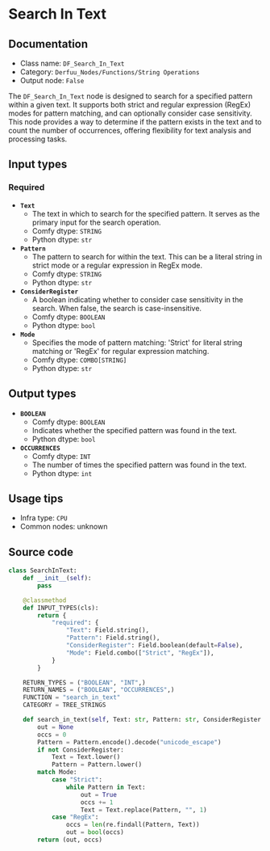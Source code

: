# Search In Text
## Documentation
- Class name: `DF_Search_In_Text`
- Category: `Derfuu_Nodes/Functions/String Operations`
- Output node: `False`

The `DF_Search_In_Text` node is designed to search for a specified pattern within a given text. It supports both strict and regular expression (RegEx) modes for pattern matching, and can optionally consider case sensitivity. This node provides a way to determine if the pattern exists in the text and to count the number of occurrences, offering flexibility for text analysis and processing tasks.
## Input types
### Required
- **`Text`**
    - The text in which to search for the specified pattern. It serves as the primary input for the search operation.
    - Comfy dtype: `STRING`
    - Python dtype: `str`
- **`Pattern`**
    - The pattern to search for within the text. This can be a literal string in strict mode or a regular expression in RegEx mode.
    - Comfy dtype: `STRING`
    - Python dtype: `str`
- **`ConsiderRegister`**
    - A boolean indicating whether to consider case sensitivity in the search. When false, the search is case-insensitive.
    - Comfy dtype: `BOOLEAN`
    - Python dtype: `bool`
- **`Mode`**
    - Specifies the mode of pattern matching: 'Strict' for literal string matching or 'RegEx' for regular expression matching.
    - Comfy dtype: `COMBO[STRING]`
    - Python dtype: `str`
## Output types
- **`BOOLEAN`**
    - Comfy dtype: `BOOLEAN`
    - Indicates whether the specified pattern was found in the text.
    - Python dtype: `bool`
- **`OCCURRENCES`**
    - Comfy dtype: `INT`
    - The number of times the specified pattern was found in the text.
    - Python dtype: `int`
## Usage tips
- Infra type: `CPU`
- Common nodes: unknown


## Source code
```python
class SearchInText:
    def __init__(self):
        pass

    @classmethod
    def INPUT_TYPES(cls):
        return {
            "required": {
                "Text": Field.string(),
                "Pattern": Field.string(),
                "ConsiderRegister": Field.boolean(default=False),
                "Mode": Field.combo(["Strict", "RegEx"]),
            }
        }

    RETURN_TYPES = ("BOOLEAN", "INT",)
    RETURN_NAMES = ("BOOLEAN", "OCCURRENCES",)
    FUNCTION = "search_in_text"
    CATEGORY = TREE_STRINGS

    def search_in_text(self, Text: str, Pattern: str, ConsiderRegister: bool, Mode: str) -> tuple:
        out = None
        occs = 0
        Pattern = Pattern.encode().decode("unicode_escape")
        if not ConsiderRegister:
            Text = Text.lower()
            Pattern = Pattern.lower()
        match Mode:
            case "Strict":
                while Pattern in Text:
                    out = True
                    occs += 1
                    Text = Text.replace(Pattern, "", 1)
            case "RegEx":
                occs = len(re.findall(Pattern, Text))
                out = bool(occs)
        return (out, occs)

```
